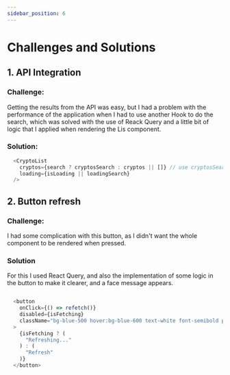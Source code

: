 ```yaml
---
sidebar_position: 6
---
```


# Challenges and Solutions

## 1. API Integration

### Challenge:
Getting the results from the API was easy, but I had a problem with the performance of the application when I had to use another Hook to do the search, which was solved with the use of Reack Query and a little bit of logic that I applied when rendering the Lis component.

### Solution:

~~~javascript
  <CryptoList
    cryptos={search ? cryptosSearch : cryptos || []} // use cryptosSearch if search is not empty
    loading={isLoading || loadingSearch} 
  />
~~~

## 2. Button refresh 

### Challenge:

I had some complication with this button, as I didn't want the whole component to be rendered when pressed. 

### Solution

For this I used React Query, and also the implementation of some logic in the button to make it clearer, and a face message appears.

~~~javascript

  <button
    onClick={() => refetch()} 
    disabled={isFetching} 
    className="bg-blue-500 hover:bg-blue-600 text-white font-semibold py-2 px-4 rounded-lg shadow-md transition-all flex items-center justify-center"
  >
    {isFetching ? (
      "Refreshing..."
    ) : (
      "Refresh"
    )}
  </button>



